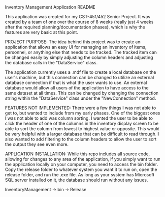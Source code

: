 Inventory Management Application README

This application was created for my CST-451/452 Senior Project. It was created by a team of one over the course of 8 weeks 
(really just 4 weeks after the required planning/documentation phases), which is why the features are very basic at this point.

PROJECT PURPOSE:
The idea behind this project was to create an application that allows an easy UI for managing an inventory of items, personnel, 
or anything else that needs to be tracked. The tracked item can be changed easily by simply adjusting the column headers and 
adjusting the database calls in the "DataService" class.

The application currently uses a .mdf file to create a local database on the user's machine, but this connection can be changed 
to utilize an external database connection if that is what the user wants to use. An external database would allow all users of 
the application to have access to the same dataset at all times. This can be changed by changing the connection string within 
the "DataService" class under the "NewConnection" method.

FEATURES NOT IMPLEMENTED:
There were a few things I was not able to get to, but wanted to include from my early phases. One of the biggest ones I was not 
able to add was column sorting. I wanted the user to be able to click the header of one of the columns in the inventory display 
screen to be able to sort the column from lowest to highest value or opposite. This would be very helpful with a larger database
that can be difficult to read through. I also wanted to add filtering to the column headers to allow the user to sort the output
they see even more.

APPLICATION INSTALLATION:
While this repo includes all source code, allowing for changes to any area of the application, if you simply want to run the 
application locally on your computer, you need to access the bin folder. Copy the release folder to whatever system you want it
to run on, open the release folder, and run the .exe file. As long as your system has Microsoft SQL server installed on it, the 
database should run without any issues. 

InventoryManagement -> bin -> Release
